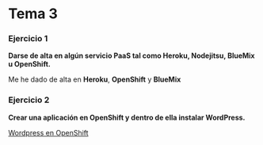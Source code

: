 # Tema 3

### Ejercicio 1

**Darse de alta en algún servicio PaaS tal como Heroku, Nodejitsu, BlueMix u OpenShift.**

Me he dado de alta en **Heroku**, **OpenShift** y **BlueMix**

### Ejercicio 2

**Crear una aplicación en OpenShift y dentro de ella instalar WordPress.**

[Wordpress en OpenShift](http://wordpress-paasforiv.rhcloud.com/)





















